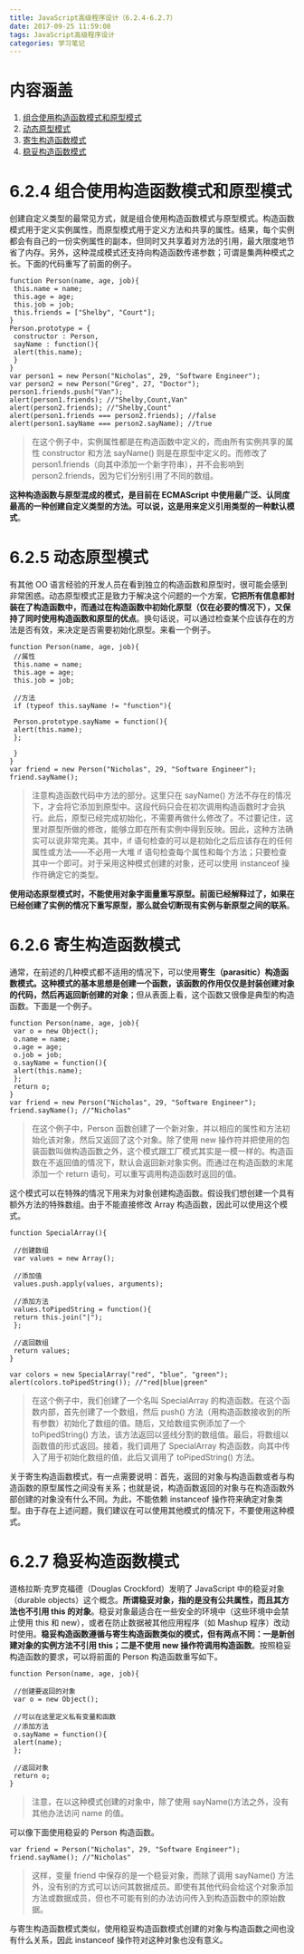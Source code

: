 ```yaml
---
title: JavaScript高级程序设计（6.2.4-6.2.7）
date: 2017-09-25 11:59:08
tags: JavaScript高级程序设计
categories: 学习笔记
---
```


# 内容涵盖

1. [组合使用构造函数模式和原型模式](#6.2.4)
2. [动态原型模式](#6.2.5)
3. [寄生构造函数模式](#6.2.6)
4. [稳妥构造函数模式](#6.2.7)

<!-- more -->

<span id = "6.2.4"></span>
# 6.2.4 组合使用构造函数模式和原型模式

创建自定义类型的最常见方式，就是组合使用构造函数模式与原型模式。构造函数模式用于定义实例属性，而原型模式用于定义方法和共享的属性。结果，每个实例都会有自己的一份实例属性的副本，但同时又共享着对方法的引用，最大限度地节省了内存。另外，这种混成模式还支持向构造函数传递参数；可谓是集两种模式之长。下面的代码重写了前面的例子。

```
function Person(name, age, job){
 this.name = name;
 this.age = age;
 this.job = job;
 this.friends = ["Shelby", "Court"];
}
Person.prototype = {
 constructor : Person,
 sayName : function(){
 alert(this.name);
 }
}
var person1 = new Person("Nicholas", 29, "Software Engineer");
var person2 = new Person("Greg", 27, "Doctor");
person1.friends.push("Van");
alert(person1.friends); //"Shelby,Count,Van"
alert(person2.friends); //"Shelby,Count"
alert(person1.friends === person2.friends); //false
alert(person1.sayName === person2.sayName); //true
```

> 在这个例子中，实例属性都是在构造函数中定义的，而由所有实例共享的属性 constructor 和方法 sayName() 则是在原型中定义的。而修改了 person1.friends（向其中添加一个新字符串），并不会影响到 person2.friends，因为它们分别引用了不同的数组。

**这种构造函数与原型混成的模式，是目前在 ECMAScript 中使用最广泛、认同度最高的一种创建自定义类型的方法。可以说，这是用来定义引用类型的一种默认模式**。

<span id = "6.2.5"></span>
# 6.2.5 动态原型模式

有其他 OO 语言经验的开发人员在看到独立的构造函数和原型时，很可能会感到非常困惑。动态原型模式正是致力于解决这个问题的一个方案，**它把所有信息都封装在了构造函数中，而通过在构造函数中初始化原型（仅在必要的情况下），又保持了同时使用构造函数和原型的优点**。换句话说，可以通过检查某个应该存在的方法是否有效，来决定是否需要初始化原型。来看一个例子。

```
function Person(name, age, job){
 //属性
 this.name = name;
 this.age = age;
 this.job = job;

 //方法
 if (typeof this.sayName != "function"){

 Person.prototype.sayName = function(){
 alert(this.name);
 };

 }
}
var friend = new Person("Nicholas", 29, "Software Engineer");
friend.sayName();
```

> 注意构造函数代码中方法的部分。这里只在 sayName() 方法不存在的情况下，才会将它添加到原型中。这段代码只会在初次调用构造函数时才会执行。此后，原型已经完成初始化，不需要再做什么修改了。不过要记住，这里对原型所做的修改，能够立即在所有实例中得到反映。因此，这种方法确实可以说非常完美。其中，if 语句检查的可以是初始化之后应该存在的任何属性或方法——不必用一大堆 if 语句检查每个属性和每个方法；只要检查其中一个即可。对于采用这种模式创建的对象，还可以使用 instanceof 操作符确定它的类型。

**使用动态原型模式时，不能使用对象字面量重写原型。前面已经解释过了，如果在已经创建了实例的情况下重写原型，那么就会切断现有实例与新原型之间的联系**。

<span id = "6.2.6"></span>
# 6.2.6 寄生构造函数模式

通常，在前述的几种模式都不适用的情况下，可以使用**寄生（parasitic）构造函数模式。这种模式的基本思想是创建一个函数，该函数的作用仅仅是封装创建对象的代码，然后再返回新创建的对象**；但从表面上看，这个函数又很像是典型的构造函数。下面是一个例子。

```
function Person(name, age, job){
 var o = new Object();
 o.name = name;
 o.age = age;
 o.job = job;
 o.sayName = function(){
 alert(this.name);
 };
 return o;
}
var friend = new Person("Nicholas", 29, "Software Engineer");
friend.sayName(); //"Nicholas"
```

> 在这个例子中，Person 函数创建了一个新对象，并以相应的属性和方法初始化该对象，然后又返回了这个对象。除了使用 new 操作符并把使用的包装函数叫做构造函数之外，这个模式跟工厂模式其实是一模一样的。构造函数在不返回值的情况下，默认会返回新对象实例。而通过在构造函数的末尾添加一个 return 语句，可以重写调用构造函数时返回的值。

这个模式可以在特殊的情况下用来为对象创建构造函数。假设我们想创建一个具有额外方法的特殊数组。由于不能直接修改 Array 构造函数，因此可以使用这个模式。

```
function SpecialArray(){

 //创建数组
 var values = new Array();

 //添加值
 values.push.apply(values, arguments);

 //添加方法
 values.toPipedString = function(){
 return this.join("|");
 };

 //返回数组
 return values;
}

var colors = new SpecialArray("red", "blue", "green");
alert(colors.toPipedString()); //"red|blue|green"
```

> 在这个例子中，我们创建了一个名叫 SpecialArray 的构造函数。在这个函数内部，首先创建了一个数组，然后 push() 方法（用构造函数接收到的所有参数）初始化了数组的值。随后，又给数组实例添加了一个 toPipedString() 方法，该方法返回以竖线分割的数组值。最后，将数组以函数值的形式返回。接着，我们调用了 SpecialArray 构造函数，向其中传入了用于初始化数组的值，此后又调用了 toPipedString() 方法。

关于寄生构造函数模式，有一点需要说明：首先，返回的对象与构造函数或者与构造函数的原型属性之间没有关系；也就是说，构造函数返回的对象与在构造函数外部创建的对象没有什么不同。为此，不能依赖 instanceof 操作符来确定对象类型。由于存在上述问题，我们建议在可以使用其他模式的情况下，不要使用这种模式。

<span id = "6.2.7"></span>
# 6.2.7 稳妥构造函数模式

道格拉斯·克罗克福德（Douglas Crockford）发明了 JavaScript 中的稳妥对象（durable objects）这个概念。**所谓稳妥对象，指的是没有公共属性，而且其方法也不引用 this 的对象**。稳妥对象最适合在一些安全的环境中（这些环境中会禁止使用 this 和 new），或者在防止数据被其他应用程序（如 Mashup 程序）改动时使用。**稳妥构造函数遵循与寄生构造函数类似的模式，但有两点不同：一是新创建对象的实例方法不引用 this；二是不使用 new 操作符调用构造函数**。按照稳妥构造函数的要求，可以将前面的 Person 构造函数重写如下。

```
function Person(name, age, job){

 //创建要返回的对象
 var o = new Object();

 //可以在这里定义私有变量和函数
 //添加方法
 o.sayName = function(){
 alert(name);
 };

 //返回对象
 return o;
}
```

> 注意，在以这种模式创建的对象中，除了使用 sayName()方法之外，没有其他办法访问 name 的值。

可以像下面使用稳妥的 Person 构造函数。

```
var friend = Person("Nicholas", 29, "Software Engineer");
friend.sayName(); //"Nicholas"
```

> 这样，变量 friend 中保存的是一个稳妥对象，而除了调用 sayName() 方法外，没有别的方式可以访问其数据成员。即使有其他代码会给这个对象添加方法或数据成员，但也不可能有别的办法访问传入到构造函数中的原始数据。

与寄生构造函数模式类似，使用稳妥构造函数模式创建的对象与构造函数之间也没有什么关系，因此 instanceof 操作符对这种对象也没有意义。